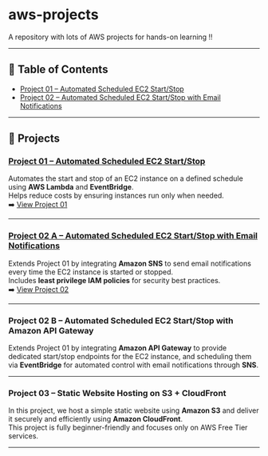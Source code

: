 # aws-projects
 A repository with lots of AWS projects for hands-on learning !!

---

## 📑 Table of Contents
- [Project 01 – Automated Scheduled EC2 Start/Stop](./project-01-ec2-scheduler)
- [Project 02 – Automated Scheduled EC2 Start/Stop with Email Notifications](./Project-02-Updated-Scheduler)

---

## 📂 Projects

### [Project 01 – Automated Scheduled EC2 Start/Stop](./project-01-ec2-scheduler)
Automates the start and stop of an EC2 instance on a defined schedule using **AWS Lambda** and **EventBridge**.  
Helps reduce costs by ensuring instances run only when needed.  
➡️ [View Project 01](./project-01-ec2-scheduler)

---

### [Project 02 A – Automated Scheduled EC2 Start/Stop with Email Notifications](./Project-02-Updated-Scheduler)
Extends Project 01 by integrating **Amazon SNS** to send email notifications every time the EC2 instance is started or stopped.  
Includes **least privilege IAM policies** for security best practices.  
➡️ [View Project 02](./Project-02-Updated-Scheduler)

---

### Project 02 B – Automated Scheduled EC2 Start/Stop with Amazon API Gateway
Extends Project 01 by integrating **Amazon API Gateway** to provide dedicated start/stop endpoints for the EC2 instance, and scheduling them via **EventBridge** for automated control with email notifications through **SNS**.

---

### Project 03 – Static Website Hosting on S3 + CloudFront
In this project, we host a simple static website using **Amazon S3** and deliver it securely and efficiently using **Amazon CloudFront**.  
This project is fully beginner-friendly and focuses only on AWS Free Tier services.

---



